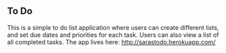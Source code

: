 <h2>To Do</h2>

This is a simple to do list application where users can create different lists, and set due dates and priorities for each task. Users can also view a list of all completed tasks. The app lives here: http://sarastodo.herokuapp.com/
